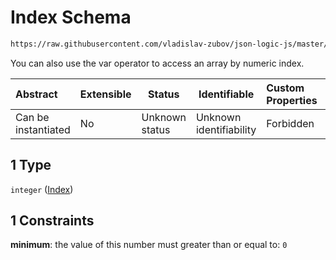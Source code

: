 # Index Schema

```txt
https://raw.githubusercontent.com/vladislav-zubov/json-logic-js/master/schemas/common/pointer.json#/oneOf/1
```

You can also use the var operator to access an array by numeric index.


| Abstract            | Extensible | Status         | Identifiable            | Custom Properties | Additional Properties | Access Restrictions | Defined In                                                   |
| :------------------ | ---------- | -------------- | ----------------------- | :---------------- | --------------------- | ------------------- | ------------------------------------------------------------ |
| Can be instantiated | No         | Unknown status | Unknown identifiability | Forbidden         | Allowed               | none                | [pointer.json\*](common/pointer.json "open original schema") |

## 1 Type

`integer` ([Index](pointer-oneof-index.md))

## 1 Constraints

**minimum**: the value of this number must greater than or equal to: `0`
